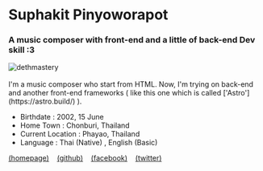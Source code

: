 # Suphakit Pinyoworapot
### A music composer with front-end and a little of back-end Dev skill :3
<img src="https://komarev.com/ghpvc/?username=dethmastery&label=Page%20views&color=0e75b6&style=for-the-badge" alt="dethmastery" />
<br />
<br />
I'm a music composer who start from HTML. Now, I'm trying on back-end and another front-end frameworks ( like this one which is called ['Astro'](https://astro.build/) ). <br />

- Birthdate : 2002, 15 June
- Home Town : Chonburi, Thailand
- Current Location : Phayao, Thailand
- Language : <span>Thai (Native)</span> , <span>English (Basic)</span>

[(homepage)](https://suphakit.net/)
&nbsp;&nbsp;
[(github)](https://github.com/dethMastery)
&nbsp;&nbsp;
[(facebook)](https://fb.com/dethMastery)
&nbsp;&nbsp;
[(twitter)](https://twitter.com/JojiDetzz)
